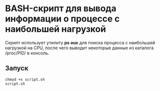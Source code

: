 # BASH-скрипт для вывода информации о процессе с наибольшей нагрузкой

Скрипт использует утилиту **ps aux** для поиска процесса с наибольшей нагрузкой на CPU, после чего выводит некоторые данные из каталога /proc/PID/ в консоль.

## Запуск

```
chmod +x script.sh
script.sh
```